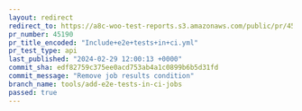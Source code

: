 ```yaml
---
layout: redirect
redirect_to: https://a8c-woo-test-reports.s3.amazonaws.com/public/pr/45190/api/index.html
pr_number: 45190
pr_title_encoded: "Include+e2e+tests+in+ci.yml"
pr_test_type: api
last_published: "2024-02-29 12:00:13 +0000"
commit_sha: edf82759c375ee0acd753ab4a1c0899b6b5d31fd
commit_message: "Remove job results condition"
branch_name: tools/add-e2e-tests-in-ci-jobs
passed: true
---
```

